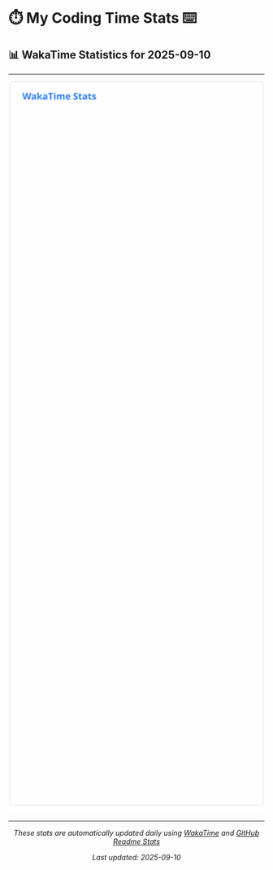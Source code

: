 # ⏱️ My Coding Time Stats ⌨️

## 📊 WakaTime Statistics for 2025-09-10

---

<div align="center">

<img src="./images/wakatime-stats-2025-09-10.svg" alt="WakaTime Stats" width="500">

</div>

---

<div align="center">

*These stats are automatically updated daily using [WakaTime](https://wakatime.com) and [GitHub Readme Stats](https://github.com/anuraghazra/github-readme-stats)*

*Last updated: 2025-09-10*
</div>
